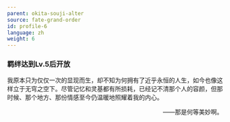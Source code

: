 ```yaml
---
parent: okita-souji-alter
source: fate-grand-order
id: profile-6
language: zh
weight: 6
---
```


### 羁绊达到Lv.5后开放

我原本只为仅仅一次的显现而生，却不知为何拥有了近乎永恒的人生，如今也像这样立于无穹之空下。尽管记忆和灵基都有所损耗，已经记不清那个人的容颜，但那时候、那个地方、那份情感至今仍温暖地照耀着我的内心。

<span style="float:right;">——那是何等美妙啊。</span>
